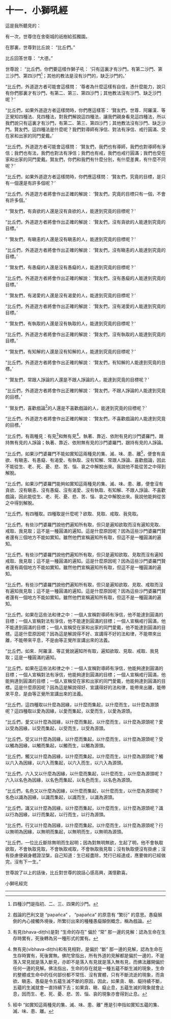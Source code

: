# 十一．小獅吼經

這是我所聽見的：

有一次，世尊住在舍衛城的祇樹給孤獨園。

在那裏，世尊對比丘說： “比丘們。”

比丘回答世尊： “大德。”

世尊說： “比丘們，你們要這樣作獅子吼： ‘只有這裏才有沙門，有第二沙門、第三沙門、第四沙門[^1]；其他的教法是沒有沙門的，缺乏沙門的。’

“比丘們，外道遊方者可能會這樣問： ‘尊者為什麼這樣有自信，憑什麼能力，說只有你們那裏才有沙門，有第二、第三、第四沙門；其他教法沒有沙門、缺乏沙門呢？’

“比丘們，如果外道遊方者這樣問時，你們應這樣答： ‘賢友們，世尊．阿羅漢．等正覺知四種法、見四種法，對我們解說這四種法，讓我們親身看見這四種法，所以我們說只有這裏才有沙門，有第二、第三、第四沙門；其他教法沒有沙門、缺乏沙門。賢友們，這四種法是什麼呢？我們對導師有淨信、對法有淨信、戒行圓滿、受在家和出家的同門愛戴。’

“比丘們，外道遊方者可能會這樣問： ‘賢友們，我們也有導師，我們也對導師有淨信；我們也有法，我們也對法有淨信；我們也有戒，我們也戒行圓滿；我們也受在家和出家的同門愛戴。賢友們，你們和我們有什麼分別，有什麼差異，有什麼不同呢？’

“比丘們，如果外道遊方者這樣問時，你們應這樣問： ‘賢友們，究竟的目標，是只有一個還是有許多個呢？’

“比丘們，外道遊方者將會作出正確的解說： ‘賢友們，究竟的目標只有一個，不會有許多個。’

“ ‘賢友們，有貪欲的人還是沒有貪欲的人，能達到究竟的目標呢？’

“比丘們，外道遊方者將會作出正確的解說： ‘賢友們，沒有貪欲的人能達到究竟的目標。’

“ ‘賢友們，有瞋恚的人還是沒有瞋恚的人，能達到究竟的目標呢？’

“比丘們，外道遊方者將會作出正確的解說： ‘賢友們，沒有瞋恚的人能達到究竟的目標。’

“ ‘賢友們，有愚癡的人還是沒有愚癡的人，能達到究竟的目標呢？’

“比丘們，外道遊方者將會作出正確的解說： ‘賢友們，沒有愚癡的人能達到究竟的目標。’

“ ‘賢友們，有渴愛的人還是沒有渴愛的人，能達到究竟的目標呢？’

“比丘們，外道遊方者將會作出正確的解說： ‘賢友們，沒有渴愛的人能達到究竟的目標。’

“ ‘賢友們，有執取的人還是沒有執取的人，能達到究竟的目標呢？’

“比丘們，外道遊方者將會作出正確的解說： ‘賢友們，沒有執取的人能達到究竟的目標。’

“ ‘賢友們，有知解的人還是沒有知解的人，能達到究竟的目標呢？’

“比丘們，外道遊方者將會作出正確的解說： ‘賢友們，有知解的人能達到究竟的目標。’

“ ‘賢友們，常跟人諍論的人還是不跟人諍論的人，能達到究竟的目標呢？’

“比丘們，外道遊方者將會作出正確的解說： ‘賢友們，不跟人諍論的人能達到究竟的目標。’

“ ‘賢友們，喜歡戲論[^2]的人還是不喜歡戲論的人，能達到究竟的目標呢？’

“比丘們，外道遊方者將會作出正確的解說： ‘賢友們，不喜歡戲論的人能達到究竟的目標。’

“比丘們，有兩種見：有見[^3]和無有見[^4]。執著、靠近、依附有見的沙門婆羅門，跟持無有見的人諍論；執著、靠近、依附無有見的沙門婆羅門，跟持有見的人諍論。

“比丘們，如果沙門婆羅門不能如實知這兩種見的集、滅、味、患、離[^5]，便會有貪欲、有瞋恚、有愚癡、有渴愛、有執取、沒有知解、常跟人諍論、喜歡戲論，因此不能從生、老、死、憂、悲、苦、惱、哀之中解脫出來。我說他不能從苦之中得到解脫。

“比丘們，如果沙門婆羅門能夠如實知這兩種見的集、滅、味、患、離，便會沒有貪欲、沒有瞋恚、沒有愚癡、沒有渴愛、沒有執取、有知解、不跟人諍論、不喜歡戲論，因此能從生、老、死、憂、悲、苦、惱、哀之中解脫出來。我說他能夠從苦之中得到解脫。

“比丘們，有四種取。四種取是什麼呢？欲取、見取、戒取、我見取。

“比丘們，有些沙門婆羅門說他們遍知所有取，但只是遍知欲取而沒有遍知見取、戒取、我見取；這不是一種圓滿的遍知。這是什麼原因呢？因為這些沙門婆羅門賢者還有三個地方不能如實知。雖然他們宣稱遍知所有取，但這不是一種圓滿的遍知。

“比丘們，有些沙門婆羅門說他們遍知所有取，但只是遍知欲取、見取而沒有遍知戒取、我見取；這不是一種圓滿的遍知。這是什麼原因呢？因為這些沙門婆羅門賢者還有兩個地方不能如實知。雖然他們宣稱遍知所有取，但這不是一種圓滿的遍知。

“比丘們，有些沙門婆羅門說他們遍知所有取，但只是遍知欲取、見取、戒取而沒有遍知我見取；這不是一種圓滿的遍知。這是什麼原因呢？因為這些沙門婆羅門賢者還有一個地方不能如實知。雖然他們宣稱遍知所有取，但這不是一種圓滿的遍知。

“比丘們，如果在這些法和律之中：一個人宣稱對導師有淨信，他不能達到圓滿的目標；一個人宣稱對法有淨信，他不能達到圓滿的目標；一個人宣稱戒行圓滿，他不能達到圓滿的目標；一個人宣稱受在家和出家的同門愛戴，他不能達到圓滿的目標。這是什麼原因呢？因為這是解說得不好、宣講得不好的法和律，不能帶來出離，不能帶來平息，不是由等正覺所宣講出來的法義。

“比丘們，如來．阿羅漢．等正覺說遍知所有取，遍知欲取、見取、戒取、我見取；這是一種圓滿的遍知。

“比丘們，如果在這些法和律之中：一個人宣稱對導師有淨信，他能夠達到圓滿的目標；一個人宣稱對法有淨信，他能夠達到圓滿的目標；一個人宣稱戒行圓滿，他能夠達到圓滿的目標；一個人宣稱受在家和出家的同門愛戴，他能夠達到圓滿的目標。這是什麼原因呢？因為這是解說得好、宣講得好的法和律，能帶來出離，能帶來平息，是由等正覺所宣講出來的法義。

“比丘們，這四種取以什麼為因緣，以什麼而集起，以什麼而生，以什麼為源頭呢？這四種取以愛為因緣，以愛而集起，以愛而生，以愛為源頭。

“比丘們，愛又以什麼為因緣，以什麼而集起，以什麼而生，以什麼為源頭呢？愛以受為因緣，以受而集起，以受而生，以受為源頭。

“比丘們，受又以什麼為因緣，以什麼而集起，以什麼而生，以什麼為源頭呢？受以觸為因緣，以觸而集起，以觸而生，以觸為源頭。

“比丘們，觸又以什麼為因緣，以什麼而集起，以什麼而生，以什麼為源頭呢？觸以六入為因緣，以六入而集起，以六入而生，以六入為源頭。

“比丘們，六入又以什麼為因緣，以什麼而集起，以什麼而生，以什麼為源頭呢？六入以名色為因緣，以名色而集起，以名色而生，以名色為源頭。

“比丘們，名色又以什麼為因緣，以什麼而集起，以什麼而生，以什麼為源頭呢？名色以識為因緣，以識而集起，以識而生，以識為源頭。

“比丘們，識又以什麼為因緣，以什麼而集起，以什麼而生，以什麼為源頭呢？識以行為因緣，以行而集起，以行而生，以行為源頭。

“比丘們，行又以什麼為因緣，以什麼而集起，以什麼而生，以什麼為源頭呢？行以無明為因緣，以無明而集起，以無明而生，以無明為源頭。

“比丘們，一位比丘斷除無明而生起明；因為對無明無欲，生起了明，他不會執取欲取，不會執取見取，不會執取戒取，不會執取我見取；沒有執取便沒有掛慮；沒有掛慮便親身體證湼槃，自己知道：生已經盡除，梵行已經達成，應要做的已經做完，沒有下一生。”

世尊說了以上的話後，比丘對世尊的說話心感高興，滿懷歡喜。

小獅吼經完

---

[^1]: 四種沙門是指初、二、三、四果的沙門。

[^2]: 戲論的巴利文是 “papañca” ， “papañca” 的原意有 “繁衍” 的意思。愚癡顛倒的內心接觸外境後，所繁衍出來的種種愚癡顛倒概念，稱為戲論。

[^3]: 有見(bhava-diṭṭhi)是對 “生命的存在” 偏於 “常” 那一邊的見解：認為生命在生存時實有，死後轉為另一種形式的實有。

[^4]: 無有見(vibhava-diṭṭhi)和有見相對，是偏於 “斷” 那一邊的見解，認為生命在生存時實有，死後實無。佛陀曾指出，所有外道的見解都是偏於一邊的，不是落入常見就是落入斷見，亦即不是落入有見就是落入無有見，而佛法離開偏於任何一邊的見解。佛法指出，生命的存在就是一種五蘊不斷生滅的現象，生命的整體或生命中的任何部份都不常恆、沒有實體，只有不斷流逝的現象，而貪欲、瞋恚、愚癡是令五蘊生滅不斷的原因，因此，如果貪、瞋、癡持續不斷，五蘊的生滅就會一直持續下去；如果貪、瞋、癡止息，五蘊生滅的現象就會止息，因而生、老、死、憂、悲、苦、惱、哀的現象亦會得到止息。

[^5]: 經中 “如實知這兩種見的集、滅、味、患、離” 應是引申指如實知五蘊的集、滅、味、患、離。 

